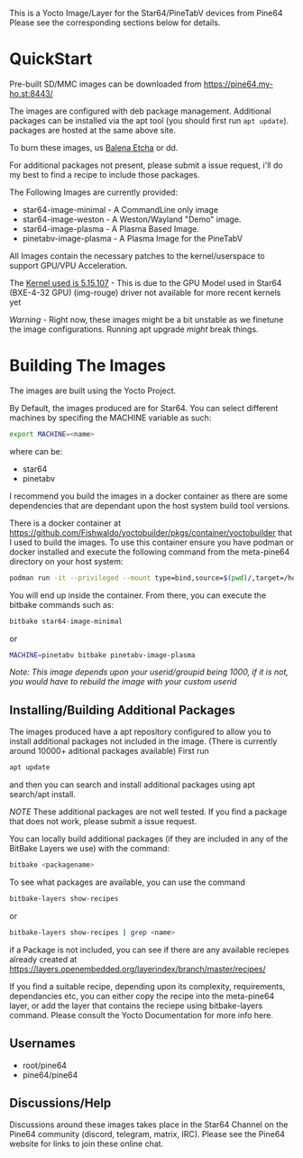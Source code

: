 
This is a Yocto Image/Layer for the Star64/PineTabV devices from Pine64
Please see the corresponding sections below for details.

QuickStart
==========

Pre-built SD/MMC images can be downloaded from https://pine64.my-ho.st:8443/

The images are configured with deb package management. Additional packages can 
be installed via the apt tool (you should first run ```apt update```). packages 
are hosted at the same above site. 

To burn these images, us [Balena Etcha](https://github.com/balena-io/etcher) or 
dd.

For additional packages not present, please submit a issue request, i'll do my 
best to find a recipe to include those packages.

The Following Images are currently provided:
 * star64-image-minimal - A CommandLine only image
 * star64-image-weston - A Weston/Wayland "Demo" image. 
 * star64-image-plasma - A Plasma Based Image.
 * pinetabv-image-plasma - A Plasma Image for the PineTabV

 All Images contain the necessary patches to the kernel/userspace to support 
 GPU/VPU Acceleration. 

 The [Kernel used is 5.15.107](https://github.com/Fishwaldo/Star64_linux/) - This is due to the GPU Model used in Star64 (BXE-4-32 GPU) (img-rouge) driver not available for more recent kernels yet
 
*Warning* - Right now, these images might be a bit unstable as we finetune the image configurations. 
Running apt upgrade *might* break things. 

Building The Images
===================
The images are built using the Yocto Project. 

By Default, the images produced are for Star64. You can select different machines by specifing the MACHINE variable as such:

```bash
export MACHINE=<name>
```
where <name> can be:
 * star64
 * pinetabv

I recommend you build the images in a docker container as there are some dependencies that 
are dependant upon the host system build tool versions. 

There is a docker container at https://github.com/Fishwaldo/yoctobuilder/pkgs/container/yoctobuilder
that I used to build the images. To use this container ensure you have podman or docker installed and 
execute the following command from the meta-pine64 directory on your host system:

```bash
podman run -it --privileged --mount type=bind,source=$(pwd)/,target=/home/yoctouser/ --userns=keep-id --group-add keep-groups ghcr.io/fishwaldo/yoctobuilder:main
```

You will end up inside the container. From there, you can execute the bitbake commands such as:

```bash
bitbake star64-image-minimal
```

or

```bash
MACHINE=pinetabv bitbake pinetabv-image-plasma
```

*Note: This image depends upon your userid/groupid being 1000, if it is not, you would have to rebuild the image with your custom userid*

## Installing/Building Additional Packages
The images produced have a apt repository configured to allow you to install additional packages not included in the image. (There is currently around 10000+ aditional packages available)
First run
```bash
apt update
```
and then you can search and install additional packages using apt search/apt install.

*NOTE* These additional packages are not well tested. If you find a package that does not work, please submit a issue request.

You can locally build additional packages (if they are included in any of the BitBake Layers we use) with the command:

```bash
bitbake <packagename>
```

To see what packages are available, you can use the command

```bash
bitbake-layers show-recipes 
```
or
```bash
bitbake-layers show-recipes | grep <name>
```

if a Package is not included, you can see if there are any available reciepes already created at https://layers.openembedded.org/layerindex/branch/master/recipes/

If you find a suitable recipe, depending upon its complexity, requirements, dependancies etc, you can either copy the recipe into the meta-pine64 layer, or add the 
layer that contains the reciepe using bitbake-layers command. Please consult the Yocto Documentation for more info here. 




## Usernames

 * root/pine64
 * pine64/pine64


## Discussions/Help

Discussions around these images takes place in the Star64 Channel on the Pine64 community 
(discord, telegram, matrix, IRC). Please see the Pine64 website for links to join these
online chat. 
